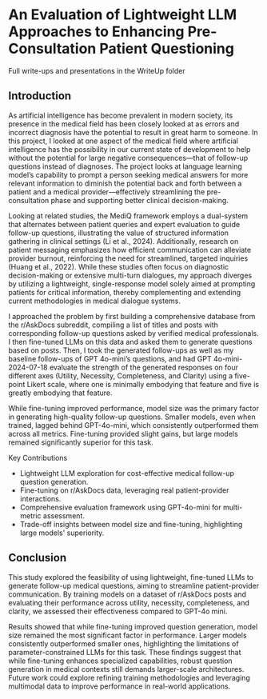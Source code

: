 # An Evaluation of Lightweight LLM Approaches to Enhancing Pre-Consultation Patient Questioning

Full write-ups and presentations in the WriteUp folder

## Introduction

As artificial intelligence has become prevalent in modern society, its presence in the medical field has been closely looked at as errors and incorrect diagnosis have the potential to result in great harm to someone. In this project, I looked at one aspect of the medical field where artificial intelligence has the possibility in our current state of development to help without the potential for large negative consequences—that of follow-up questions instead of diagnoses. The project looks at language learning model’s capability to prompt a person seeking medical answers for more relevant information to diminish the potential back and forth between a patient and a medical provider—effectively streamlining the pre-consultation phase and supporting better clinical decision-making.


Looking at related studies, the MediQ framework employs a dual-system that alternates between patient queries and expert evaluation to guide follow-up questions, illustrating the value of structured information gathering in clinical settings (Li et al., 2024). Additionally, research on patient messaging emphasizes how efficient communication can alleviate provider burnout, reinforcing the need for streamlined, targeted inquiries (Huang et al., 2022). While these studies often focus on diagnostic decision-making or extensive multi-turn dialogues, my approach diverges by utilizing a lightweight, single-response model solely aimed at prompting patients for critical information, thereby complementing and extending current methodologies in medical dialogue systems.


I approached the problem by first building a comprehensive database from the r/AskDocs subreddit, compiling a list of titles and posts with corresponding follow-up questions asked by verified medical professionals. I then fine-tuned LLMs on this data and asked them to generate questions based on posts. Then, I took the generated follow-ups as well as my baseline follow-ups of GPT 4o-mini’s questions, and had GPT 4o-mini-2024-07-18 evaluate the strength of the generated responses on four different axes (Utility, Necessity, Completeness, and Clarity) using a five-point Likert scale, where one is minimally embodying that feature and five is greatly embodying that feature.


While fine-tuning improved performance, model size was the primary factor in generating high-quality follow-up questions. Smaller models, even when trained, lagged behind GPT-4o-mini, which consistently outperformed them across all metrics. Fine-tuning provided slight gains, but large models remained significantly superior for this task.


Key Contributions
* Lightweight LLM exploration for cost-effective medical follow-up question generation.
* Fine-tuning on r/AskDocs data, leveraging real patient-provider interactions.
* Comprehensive evaluation framework using GPT-4o-mini for multi-metric assessment.
* Trade-off insights between model size and fine-tuning, highlighting large models' superiority.


## Conclusion
This study explored the feasibility of using lightweight, fine-tuned LLMs to generate follow-up medical questions, aiming to streamline patient-provider communication. By training models on a dataset of r/AskDocs posts and evaluating their performance across utility,
necessity, completeness, and clarity, we assessed their effectiveness compared to GPT-4o mini.


Results showed that while fine-tuning improved question generation, model size remained the most significant factor in performance. Larger models consistently outperformed smaller ones, highlighting the limitations of parameter-constrained LLMs for this task. These findings suggest that while fine-tuning enhances specialized capabilities, robust question generation in medical contexts still demands larger-scale architectures. Future work could explore refining training methodologies and leveraging multimodal data to improve performance in real-world applications.
